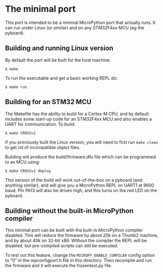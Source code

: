 # The minimal port

This port is intended to be a minimal MicroPython port that actually runs.
It can run under Linux (or similar) and on any STM32F4xx MCU (eg the pyboard).

## Building and running Linux version

By default the port will be built for the host machine:

    $ make

To run the executable and get a basic working REPL do:

    $ make run

## Building for an STM32 MCU

The Makefile has the ability to build for a Cortex-M CPU, and by default
includes some start-up code for an STM32F4xx MCU and also enables a UART
for communication.  To build:

    $ make CROSS=1

If you previously built the Linux version, you will need to first run
`make clean` to get rid of incompatible object files.

Building will produce the build/firmware.dfu file which can be programmed
to an MCU using:

    $ make CROSS=1 deploy

This version of the build will work out-of-the-box on a pyboard (and
anything similar), and will give you a MicroPython REPL on UART1 at 9600
baud.  Pin PA13 will also be driven high, and this turns on the red LED on
the pyboard.

## Building without the built-in MicroPython compiler

This minimal port can be built with the built-in MicroPython compiler
disabled.  This will reduce the firmware by about 20k on a Thumb2 machine,
and by about 40k on 32-bit x86.  Without the compiler the REPL will be
disabled, but pre-compiled scripts can still be executed.

To test out this feature, change the `MICROPY_ENABLE_COMPILER` config
option to "0" in the mpconfigport.h file in this directory.  Then
recompile and run the firmware and it will execute the frozentest.py
file.
